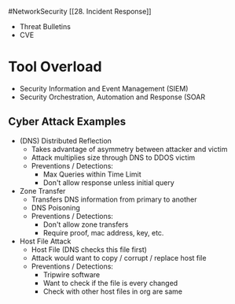 #NetworkSecurity [[28. Incident Response]]
- Threat Bulletins
- CVE

# Tool Overload
- Security Information and Event Management (SIEM)
- Security Orchestration, Automation and Response (SOAR

## Cyber Attack Examples
- (DNS) Distributed Reflection
	- Takes advantage of asymmetry between attacker and victim
	- Attack multiplies size through DNS to DDOS victim
	- Preventions / Detections:
		- Max Queries within Time Limit
		- Don't allow response unless initial query
- Zone Transfer
	- Transfers DNS information from primary to another
	- DNS Poisoning
	- Preventions / Detections:
		- Don't allow zone transfers
		- Require proof, mac address, key, etc.
- Host File Attack
	- Host File (DNS checks this file first)
	- Attack would want to copy / corrupt / replace host file
	- Preventions / Detections:
		- Tripwire software
		- Want to check if the file is every changed
		- Check with other host files in org are same